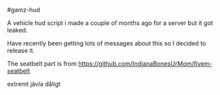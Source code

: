 #gamz-hud

A vehicle hud script i made a couple of months ago for a server but it got leaked.

Have recently been getting lots of messages about this so I decided to release it.

The seatbelt part is from https://github.com/IndianaBonesUrMom/fivem-seatbelt


extremt jävla dåligt